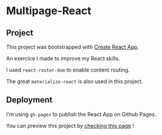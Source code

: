 # Multipage-React

## Project

This project was bootstrapped with [Create React App](https://github.com/facebookincubator/create-react-app).

An exercice I made to improve my React skills.  

I used `react-router-dom` to enable content routing. 

The great `materialize-react` is also used in this project. 

## Deployment

I'm using `gh-pages` to publish the React App on Github Pages. 

You can preview this project by [checking this page](https://andaroth.github.io/multipage-react/) !